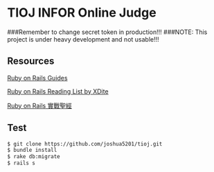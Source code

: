 TIOJ INFOR Online Judge
==

###Remember to change secret token in production!!!
###NOTE: This project is under heavy development and not usable!!!

## Resources

[Ruby on Rails Guides](http://guides.rubyonrails.org/)

[Ruby on Rails Reading List by XDite](http://blog.xdite.net/posts/2013/01/30/2013-reading-list)

[Ruby on Rails 實戰聖經](http://ihower.tw/rails3/index.html)

## Test
```bash
$ git clone https://github.com/joshua5201/tioj.git
$ bundle install
$ rake db:migrate
$ rails s
```
